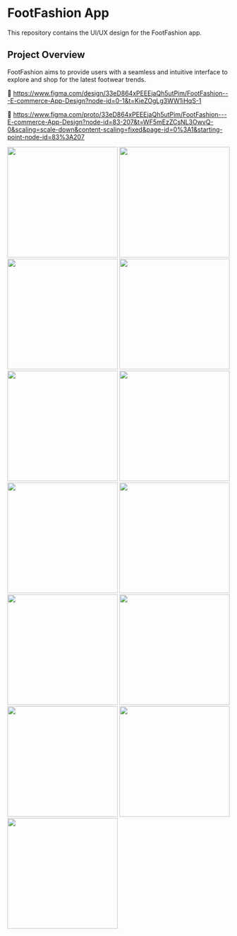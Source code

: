 <h1> FootFashion App</h1>

<p>This repository contains the UI/UX design for the FootFashion app.</p>

<h2>Project Overview</h2>

<p>FootFashion aims to provide users with a seamless and intuitive interface to explore and shop for the latest footwear trends.</p>

🔗 https://www.figma.com/design/33eD864xPEEEjaQh5utPim/FootFashion---E-commerce-App-Design?node-id=0-1&t=KieZOgLg3WW1iHqS-1

🔗 https://www.figma.com/proto/33eD864xPEEEjaQh5utPim/FootFashion---E-commerce-App-Design?node-id=83-207&t=WF5mEzZCsNL3OwvQ-0&scaling=scale-down&content-scaling=fixed&page-id=0%3A1&starting-point-node-id=83%3A207

<img src="https://github.com/DevPatel1109/FootFashion-E-commerce-App-Design/assets/96563522/59641ae9-f970-4a60-bd63-f0745993c2a4" width="250">
<img src="https://github.com/DevPatel1109/FootFashion-E-commerce-App-Design/assets/96563522/1c6c0224-6161-40ff-8fd3-a4412078f945" width="250">
<img src="https://github.com/DevPatel1109/FootFashion-E-commerce-App-Design/assets/96563522/ebd2a941-c05f-4a11-a9c9-55f1e7f23ff7" width="250">
<img src="https://github.com/DevPatel1109/FootFashion-E-commerce-App-Design/assets/96563522/ea011670-5d14-4aed-afb6-52e6a5dd0328" width="250">
<img src="https://github.com/DevPatel1109/FootFashion-E-commerce-App-Design/assets/96563522/4d9b4890-0e88-4cce-82c0-2fe794389f77" width="250">
<img src="https://github.com/DevPatel1109/FootFashion-E-commerce-App-Design/assets/96563522/66a1df7d-2963-45a7-9b9a-5a219f52646e" width="250">
<img src="https://github.com/DevPatel1109/FootFashion-E-commerce-App-Design/assets/96563522/1f217c03-27a5-4655-9210-a23c0b1d0212" width="250">
<img src="https://github.com/DevPatel1109/FootFashion-E-commerce-App-Design/assets/96563522/5f2cfbe8-94c9-4a0f-b345-9ba276d98eb8" width="250">
<img src="https://github.com/DevPatel1109/FootFashion-E-commerce-App-Design/assets/96563522/7bd6452c-158c-4f55-b984-95a930d964fe" width="250">
<img src="https://github.com/DevPatel1109/FootFashion-E-commerce-App-Design/assets/96563522/c2a48154-d825-4a65-bf46-27192261b261" width="250">
<img src="https://github.com/DevPatel1109/FootFashion-E-commerce-App-Design/assets/96563522/37964b71-ee1e-473d-a71a-8bb8de37796a" width="250">
<img src="https://github.com/DevPatel1109/FootFashion-E-commerce-App-Design/assets/96563522/73f0a80a-517e-4b3f-8874-363f225b1ee2" width="250">
<img src="https://github.com/DevPatel1109/FootFashion-E-commerce-App-Design/assets/96563522/572051be-8b8a-4ba8-949a-b0a4a965ce96" width="250">

